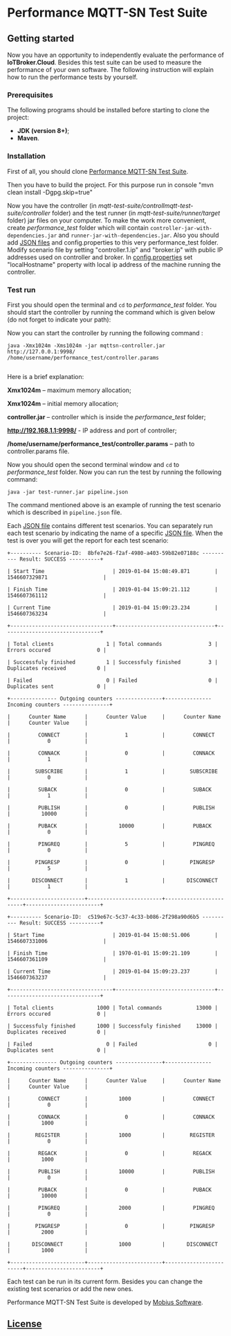 # Performance MQTT-SN Test Suite

## Getting started

Now you have an opportunity to independently evaluate the performance of **IoTBroker.Cloud**. 
Besides this test suite can be used to measure the performance of your own software. The following instruction will 
explain how to run the performance tests by yourself.

### Prerequisites

The following programs should be installed before starting to clone the project:

* **JDK (version 8+)**;
* **Maven**.

### Installation

First of all, you should clone [Performance MQTT-SN Test Suite](https://github.com/mobius-software-ltd/mqtt-sn-test-suite).

Then you have to build the project. For this purpose run in console "mvn clean install -Dgpg.skip=true" 

Now you have the controller (in _mqtt-test-suite/controllmqtt-test-suite/controller_ folder) and the test runner 
(in _mqtt-test-suite/runner/target_ folder) jar files on your computer.
To make the work more convenient, create _performance_test_ folder which will contain
`controller-jar-with-dependencies.jar` and `runner-jar-with-dependencies.jar`.
Also you should add [JSON files](https://github.com/mobius-software-ltd/mqtt-sn-test-suite/blob/master/runner/src/test/resources/json) and config.properties to this very performance_test folder. 
Modify scenario file by setting "controller.1.ip" and "broker.ip" with public IP addresses used on controller and broker.
In [config.properties](https://github.com/mobius-software-ltd/mqtt-sn-test-suite/blob/master/controller/src/main/resources/config.properties) 
set "localHostname" property with local ip address of the machine running the controller.

### Test run

First you should open the terminal and `cd` to _performance_test_ folder. You should start the controller by running
the command which is given below (do not forget to indicate your path):
 

Now you can start the controller by running the following command :

```
java -Xmx1024m -Xms1024m -jar mqttsn-controller.jar http://127.0.0.1:9998/ /home/username/performance_test/controller.params
 
```
Here is a brief explanation:

**Xmx1024m** – maximum memory allocation;

**Xmx1024m** – initial memory allocation;

**controller.jar** – controller which is inside the _performance_test_ folder;

**http://192.168.1.1:9998/** - IP address and port of controller;

**/home/username/performance_test/controller.params** – path to controller.params file.

Now you should open the second terminal window and `cd` to _performance_test_ folder. 
Now you can run the test by running the following command:
```
java -jar test-runner.jar pipeline.json
```
The command mentioned above is an example of running the test scenario which is described in `pipeline.json` file.

Each [JSON file](https://github.com/mobius-software-ltd/mqtt-test-suite/tree/master/docs/docs-suite/src/main/asciidoc/samples) contains different test scenarios. You can separately run each test scenario by indicating the name of a specific [JSON file](https://github.com/mobius-software-ltd/mqtt-test-suite/tree/master/docs/docs-suite/src/main/asciidoc/samples). When the test is over you will get the report for each test scenario:
```
+---------- Scenario-ID:  8bfe7e26-f2af-4980-a403-59b82e07188c ---------- Result: SUCCESS ----------+ 

| Start Time                      | 2019-01-04 15:08:49.871        | 1546607329871                  | 

| Finish Time                     | 2019-01-04 15:09:21.112        | 1546607361112                  | 

| Current Time                    | 2019-01-04 15:09:23.234        | 1546607363234                  | 

+---------------------------------+--------------------------------+--------------------------------+ 

| Total clients                 1 | Total commands               3 | Errors occured               0 | 

| Successfuly finished          1 | Successfuly finished         3 | Duplicates received          0 | 

| Failed                        0 | Failed                       0 | Duplicates sent              0 | 

+--------------- Outgoing counters ---------------+--------------- Incoming counters ---------------+ 

|      Counter Name      |      Counter Value     |      Counter Name      |      Counter Value     | 

|         CONNECT        |            1           |         CONNECT        |            0           | 

|         CONNACK        |            0           |         CONNACK        |            1           | 

|        SUBSCRIBE       |            1           |        SUBSCRIBE       |            0           | 

|         SUBACK         |            0           |         SUBACK         |            1           | 

|         PUBLISH        |            0           |         PUBLISH        |          10000         | 

|         PUBACK         |          10000         |         PUBACK         |            0           | 

|         PINGREQ        |            5           |         PINGREQ        |            0           | 

|        PINGRESP        |            0           |        PINGRESP        |            5           | 

|       DISCONNECT       |            1           |       DISCONNECT       |            1           | 

+------------------------+------------------------+------------------------+------------------------+ 
  
+---------- Scenario-ID:  c519e67c-5c37-4c33-b086-2f298a90d6b5 ---------- Result: SUCCESS ----------+ 

| Start Time                      | 2019-01-04 15:08:51.006        | 1546607331006                  | 

| Finish Time                     | 1970-01-01 15:09:21.109        | 1546607361109                  | 

| Current Time                    | 2019-01-04 15:09:23.237        | 1546607363237                  | 

+---------------------------------+--------------------------------+--------------------------------+ 

| Total clients              1000 | Total commands           13000 | Errors occured               0 | 

| Successfuly finished       1000 | Successfuly finished     13000 | Duplicates received          0 | 

| Failed                        0 | Failed                       0 | Duplicates sent              0 | 

+--------------- Outgoing counters ---------------+--------------- Incoming counters ---------------+ 

|      Counter Name      |      Counter Value     |      Counter Name      |      Counter Value     | 

|         CONNECT        |          1000          |         CONNECT        |            0           | 

|         CONNACK        |            0           |         CONNACK        |          1000          | 

|        REGISTER        |          1000          |        REGISTER        |            0           | 

|         REGACK         |            0           |         REGACK         |          1000          | 

|         PUBLISH        |          10000         |         PUBLISH        |            0           | 

|         PUBACK         |            0           |         PUBACK         |          10000         | 

|         PINGREQ        |          2000          |         PINGREQ        |            0           | 

|        PINGRESP        |            0           |        PINGRESP        |          2000          | 

|       DISCONNECT       |          1000          |       DISCONNECT       |          1000          | 

+------------------------+------------------------+------------------------+------------------------+
```
Each test can be run in its current form.
Besides you can change the existing test scenarios or add the new ones.

Performance MQTT-SN Test Suite is developed by [Mobius Software](http://mobius-software.com).

## [License](LICENSE.md)

